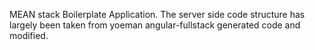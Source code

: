MEAN stack Boilerplate Application. The server side code structure has largely been taken from yoeman angular-fullstack generated code and modified.